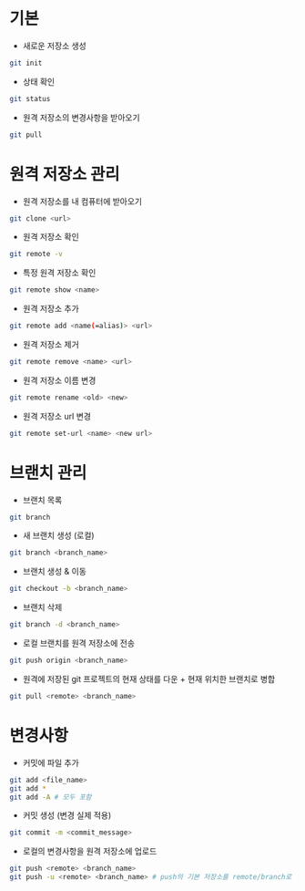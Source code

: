 # 기본
- 새로운 저장소 생성
```bash
git init
```

- 상태 확인
```bash
git status
```

- 원격 저장소의 변경사항을 받아오기
```bash
git pull 
```


# 원격 저장소 관리
- 원격 저장소를 내 컴퓨터에 받아오기
```bash
git clone <url>
```

- 원격 저장소 확인
```bash
git remote -v
```

- 특정 원격 저장소 확인
```bash
git remote show <name>
```

- 원격 저장소 추가
```bash
git remote add <name(=alias)> <url>
```

- 원격 저장소 제거
```bash
git remote remove <name> <url>
```

- 원격 저장소 이름 변경
```bash
git remote rename <old> <new>
```

- 원격 저장소 url 변경
```bash
git remote set-url <name> <new url>
```

# 브랜치 관리
- 브랜치 목록
```bash
git branch
```

- 새 브랜치 생성 (로컬)
```bash
git branch <branch_name>
```

- 브랜치 생성 & 이동
```bash
git checkout -b <branch_name>
```

- 브랜치 삭제
```bash
git branch -d <branch_name>
```

- 로컬 브랜치를 원격 저장소에 전송
```bash
git push origin <branch_name>
```

- 원격에 저장된 git 프로젝트의 현재 상태를 다운 + 현재 위치한 브랜치로 병합
```bash
git pull <remote> <branch_name>
```


# 변경사항

- 커밋에 파일 추가
```bash
git add <file_name>
git add *
git add -A # 모두 포함
```

- 커밋 생성 (변경 실제 적용)
```bash
git commit -m <commit_message>
```

- 로컬의 변경사항을 원격 저장소에 업로드
```bash
git push <remote> <branch_name>
git push -u <remote> <branch_name> # push의 기본 저장소를 remote/branch로 지정
```

